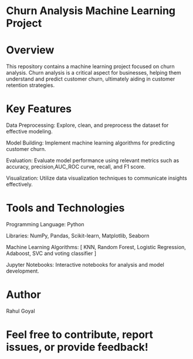 # Churn Analysis Machine Learning Project

# Overview
This repository contains a machine learning project focused on churn analysis. Churn analysis is a critical aspect for businesses, helping them understand and predict customer churn, ultimately aiding in customer retention strategies.

# Key Features
Data Preprocessing: Explore, clean, and preprocess the dataset for effective modeling.

Model Building: Implement machine learning algorithms for predicting customer churn.

Evaluation: Evaluate model performance using relevant metrics such as accuracy, precision,AUC_ROC curve, recall, and F1 score.

Visualization: Utilize data visualization techniques to communicate insights effectively.

# Tools and Technologies
Programming Language: Python

Libraries: NumPy, Pandas, Scikit-learn, Matplotlib, Seaborn

Machine Learning Algorithms: [ KNN, Random Forest, Logistic Regression, Adaboost, SVC and voting classifier ]

Jupyter Notebooks: Interactive notebooks for analysis and model development.



# Author
Rahul Goyal

# Feel free to contribute, report issues, or provide feedback!
